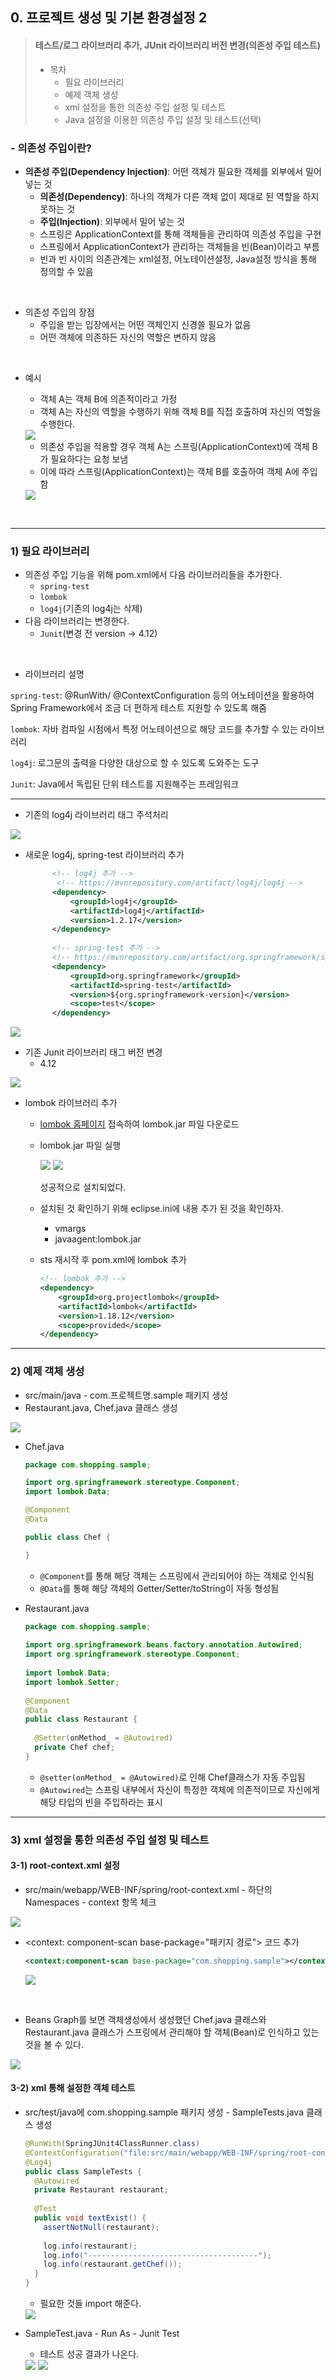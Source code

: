 ## 0. 프로젝트 생성 및 기본 환경설정 2

> #### 테스트/로그 라이브러리 추가, JUnit 라이브러리 버전 변경(의존성 주입 테스트)
>
> - 목차
>   - 필요 라이브러리
>   - 예제 객체 생성
>   - xml 설정을 통한 의존성 주입 설정 및 테스트
>   - Java 설정을 이용한 의존성 주입 설정 및 테스트(선택)



### - 의존성 주입이란? 

- **의존성 주입(Dependency Injection)**: 어떤 객체가 필요한 객체를 외부에서 밀어 넣는 것
  - **의존성(Dependency)**: 하나의 객체가 다른 객체 없이 제대로 된 역할을 하지 못하는 것
  - **주입(Injection)**: 외부에서 밀어 넣는 것
  - 스프링은 ApplicationContext를 통해 객체들을 관리하여 의존성 주입을 구현
  - 스프링에서 ApplicationContext가 관리하는 객체들을 빈(Bean)이라고 부름
  - 빈과 빈 사이의 의존관계는 xml설정, 어노테이션설정, Java설정 방식을 통해 정의할 수 있음

<br>

- 의존성 주입의 장점
  - 주입을 받는 입장에서는 어떤 객체인지 신경쓸 필요가 없음
  - 어떤 객체에 의존하든 자신의 역할은 변하지 않음

<br>

- 예시

  - 객체 A는 객체 B에 의존적이라고 가정
  - 객체 A는 자신의 역할을 수행하기 위해 객체 B를 직접 호출하여 자신의 역할을 수행한다. 

  <img src="./img/image-20210812155602797.png">

  <br>

  - 의존성 주입을 적용할 경우 객체 A는 스프링(ApplicationContext)에 객체 B가 필요하다는 요청 보냄
  - 이에 따라 스프링(ApplicationContext)는 객체 B를 호출하여 객체 A에 주입함

  <img src="./img/image-20210812160028276.png">

<br>

---

### 1) 필요 라이브러리

- 의존성 주입 기능을 위해 pom.xml에서 다음 라이브러리들을 추가한다. 
  - `spring-test`
  - `lombok`
  - `log4j`(기존의 log4j는 삭제)
- 다음 라이브러리는 변경한다. 
  - `Junit`(변경 전 version -> 4.12)

<br>

- 라이브러리 설명

`spring-test`: @RunWith/ @ContextConfiguration 등의 어노테이션을 활용하여 Spring Framework에서 조금 더 편하게 테스트 지원할 수 있도록 해줌

`lombok`: 자바 컴파일 시점에서 특정 어노테이션으로 해당 코드를 추가할 수 있는 라이브러리

`log4j`: 로그문의 출력을 다양한 대상으로 할 수 있도록 도와주는 도구

`Junit`: Java에서 독립된 단위 테스트를 지원해주는 프레임워크

---

- 기존의 log4j 라이브러리 태그 주석처리 

<img src="./img/image-20210812162357144.png">

<br>

- 새로운 log4j, spring-test 라이브러리 추가

  ```xml
  		<!-- log4j 추가 -->
  		 <!-- https://mvnrepository.com/artifact/log4j/log4j -->
  		<dependency>
  		    <groupId>log4j</groupId>
  		    <artifactId>log4j</artifactId>
  		    <version>1.2.17</version>
  		</dependency>
  		 
  		<!-- spring-test 추가 -->
  		<!-- https://mvnrepository.com/artifact/org.springframework/spring-test -->
  		<dependency>
  		    <groupId>org.springframework</groupId>
  		    <artifactId>spring-test</artifactId>
  		    <version>${org.springframework-version}</version>
  		    <scope>test</scope>
  		</dependency>
  ```

<img src="./img/image-20210812162507696.png">

<br>

- 기존 Junit 라이브러리 태그 버전 변경
  - 4.12

<img src="./img/image-20210812162620999.png">

<br>

- lombok 라이브러리 추가

  - [lombok 홈페이지](https://projectlombok.org/download) 접속하여 lombok.jar 파일 다운로드

  - lombok.jar 파일 실행

    <img src="./img/image-20210812174620474.png">

    

    <img src="./img/image-20210812180011732.png">

    성공적으로 설치되었다. 

  - 설치된 것 확인하기 위해 eclipse.ini에 내용 추가 된 것을 확인하자.

    - vmargs
    - javaagent:lombok.jar

  - sts 재시작 후 pom.xml에 lombok 추가

    ```xml
    <!-- lombok 추가 -->
    <dependency>
        <groupId>org.projectlombok</groupId>
        <artifactId>lombok</artifactId>
        <version>1.18.12</version>
        <scope>provided</scope>
    </dependency>
    ```

  

---

### 2) 예제 객체 생성

- src/main/java - com.프로젝트명.sample 패키지 생성 
- Restaurant.java, Chef.java 클래스 생성

<img src="./img/image-20210812164845792.png">



- Chef.java

  ```java
  package com.shopping.sample;
  
  import org.springframework.stereotype.Component;
  import lombok.Data;
  
  @Component
  @Data
  
  public class Chef {
  
  }
  ```

  - `@Component`를 통해 해당 객체는 스프링에서 관리되어야 하는 객체로 인식됨
  - `@Data`를 통해 해당 객체의 Getter/Setter/toString이 자동 형성됨



- Restaurant.java

  ```java
  package com.shopping.sample;
   
  import org.springframework.beans.factory.annotation.Autowired;
  import org.springframework.stereotype.Component;
   
  import lombok.Data;
  import lombok.Setter;
   
  @Component
  @Data
  public class Restaurant {
   
  	@Setter(onMethod_ = @Autowired)
  	private Chef chef;
  }
  ```

  - `@setter(onMethod_ = @Autowired)`로 인해 Chef클래스가 자동 주입됨
  - `@Autowired`는 스프링 내부에서 자신이 특정한 객체에 의존적이므로 자신에게 해당 타입의 빈을 주입하라는 표시



---

### 3) xml 설정을 통한 의존성 주입 설정 및 테스트

#### 3-1) root-context.xml 설정

- src/main/webapp/WEB-INF/spring/root-context.xml - 하단의 Namespaces - context 항목 체크

<img src="./img/image-20210812170725498.png">

<br>

- <context: component-scan base-package="패키지 경로"> 코드 추가

  ```xml
  <context:component-scan base-package="com.shopping.sample"></context:component-scan>
  ```

  <img src="./img/image-20210812171138469.png">

<br>

- Beans Graph를 보면 객체생성에서 생성했던 Chef.java 클래스와 Restaurant.java 클래스가 스프링에서 관리해야 할 객체(Bean)로 인식하고 있는 것을 볼 수 있다.

<img src="./img/image-20210812171719045.png">



#### 3-2) xml 통해 설정한 객체 테스트

- src/test/java에 com.shopping.sample 패키지 생성 - SampleTests.java 클래스 생성

  ```java
  @RunWith(SpringJUnit4ClassRunner.class)
  @ContextConfiguration("file:src/main/webapp/WEB-INF/spring/root-context.xml")
  @Log4j
  public class SampleTests {
    @Autowired
    private Restaurant restaurant;
   
    @Test
    public void textExist() {
      assertNotNull(restaurant);
   
      log.info(restaurant);
      log.info("--------------------------------------");
      log.info(restaurant.getChef());
    }
  }
  ```

  - 필요한 것들 import 해준다.

  <img src="./img/image-20210813095232265.png">

- SampleTest.java - Run As - Junit Test

  - 테스트 성공 결과가 나온다. 

  <img src="./img/image-20210813095447069.png">

  

  <img src="./img/image-20210813095421550.png">





